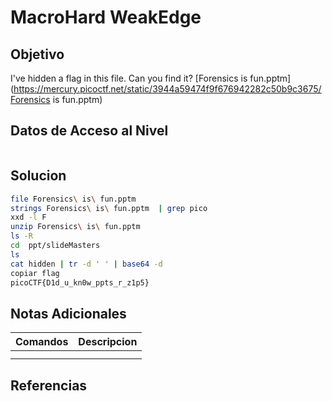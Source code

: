 # MacroHard WeakEdge
## Objetivo
I've hidden a flag in this file. Can you find it? [Forensics is fun.pptm](https://mercury.picoctf.net/static/3944a59474f9f676942282c50b9c3675/Forensics is fun.pptm)
## Datos de Acceso al Nivel
```
```
## Solucion
```Bash
file Forensics\ is\ fun.pptm 
strings Forensics\ is\ fun.pptm  | grep pico
xxd -l F 
unzip Forensics\ is\ fun.pptm 
ls -R
cd  ppt/slideMasters
ls
cat hidden | tr -d ' ' | base64 -d
copiar flag 
picoCTF{D1d_u_kn0w_ppts_r_z1p5}
```
## Notas Adicionales
|**Comandos**|**Descripcion**|
|--------|-------------|
|||
|||
## Referencias

